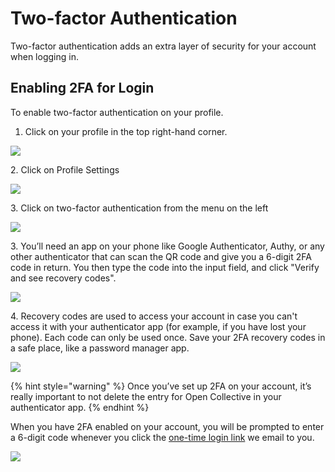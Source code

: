 # Two-factor Authentication

Two-factor authentication adds an extra layer of security for your account when logging in.

## Enabling 2FA for Login

To enable two-factor authentication on your profile.&#x20;

1. Click on your profile in the top right-hand corner.&#x20;

![](../.gitbook/assets/product\_2fa\_profile\_2022-07-21.png)

2\. Click on Profile Settings

![](../.gitbook/assets/product\_2fa\_settings\_2022-07-21.png)

3\. Click on two-factor authentication from the menu on the left&#x20;

![](<../.gitbook/assets/product\_2fa\_2fa\_2022-07-21 (1).png>)

3\. You’ll need an app on your phone like Google Authenticator, Authy, or any other authenticator that can scan the QR code and give you a 6-digit 2FA code in return. You then type the code into the input field, and click "Verify and see recovery codes".

![](../.gitbook/assets/product\_2fa\_auntheticator\_2022-07-21.png)

4\. Recovery codes are used to access your account in case you can't access it with your authenticator app (for example, if you have lost your phone). Each code can only be used once. Save your 2FA recovery codes in a safe place, like a password manager app.

![](../.gitbook/assets/product\_2fa\_recovery\_2022-07-21.png)

{% hint style="warning" %}
Once you’ve set up 2FA on your account, it’s really important to not delete the entry for Open Collective in your authenticator app.
{% endhint %}

When you have 2FA enabled on your account, you will be prompted to enter a 6-digit code whenever you click the [one-time login link](https://docs.opencollective.com/help/product/log-in-system) we email to you.

![](../.gitbook/assets/product\_2fa\_login\_2022-07-21.png)
